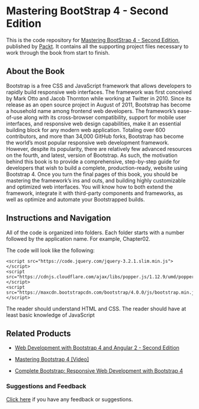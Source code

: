 # Mastering BootStrap 4 - Second Edition
This is the code repository for [Mastering BootStrap 4 - Second Edition](https://www.packtpub.com/web-development/mastering-bootstrap-4-second-edition?utm_source=github&utm_medium=repository&utm_campaign=9781788834902), published by [Packt](https://www.packtpub.com/?utm_source=github). It contains all the supporting project files necessary to work through the book from start to finish.
## About the Book
Bootstrap is a free CSS and JavaScript framework that allows developers to rapidly build responsive web interfaces. The framework was first conceived by Mark Otto and Jacob Thornton while working at Twitter in 2010. Since its release as an open source project in August of 2011, Bootstrap has become a household name among frontend web developers. The framework’s ease-of-use along with its cross-browser compatibility, support for mobile user interfaces, and responsive web design capabilities, make it an essential building block for any modern web application. Totaling over 600 contributors, and more than 34,000 GitHub forks, Bootstrap has become the world’s most popular responsive web development framework. However, despite its popularity, there are relatively few advanced resources on the fourth, and latest, version of Bootstrap. As such, the motivation behind this book is to provide a comprehensive, step-by-step guide for developers that wish to build a complete, production-ready, website using Bootstrap 4. Once you turn the final pages of this book, you should be mastering the framework’s ins and outs, and building highly customizable and optimized web interfaces. You will know how to both extend the framework, integrate it with third-party components and frameworks, as well as optimize and automate your Bootstrapped builds.
## Instructions and Navigation
All of the code is organized into folders. Each folder starts with a number followed by the application name. For example, Chapter02.



The code will look like the following:
```
<script src="https://code.jquery.com/jquery-3.2.1.slim.min.js"></script>
<script src="https://cdnjs.cloudflare.com/ajax/libs/popper.js/1.12.9/umd/popper.min.js"></script>
<script src="https://maxcdn.bootstrapcdn.com/bootstrap/4.0.0/js/bootstrap.min.js"></script>
```

The reader should understand HTML and CSS. The reader should have at least basic knowledge of JavaScript

## Related Products
* [Web Development with Bootstrap 4 and Angular 2 - Second Edition](https://www.packtpub.com/web-development/web-development-bootstrap-4-and-angular-2-second-edition?utm_source=github&utm_medium=repository&utm_campaign=9781785880810)

* [Mastering Bootstrap 4 [Video]](https://www.packtpub.com/web-development/mastering-bootstrap-4-video?utm_source=github&utm_medium=repository&utm_campaign=9781787124141)

* [Complete Bootstrap: Responsive Web Development with Bootstrap 4](https://www.packtpub.com/web-development/complete-bootstrap-responsive-web-development-bootstrap-4?utm_source=github&utm_medium=repository&utm_campaign=9781788833400)

### Suggestions and Feedback
[Click here](https://docs.google.com/forms/d/e/1FAIpQLSe5qwunkGf6PUvzPirPDtuy1Du5Rlzew23UBp2S-P3wB-GcwQ/viewform) if you have any feedback or suggestions.
